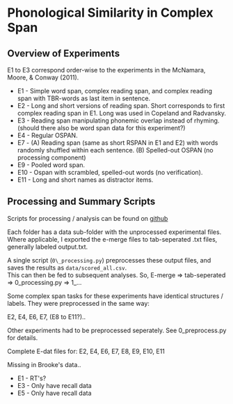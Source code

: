 Phonological Similarity in Complex Span
============================================

Overview of Experiments
-----------------------

E1 to E3 correspond order-wise to the experiments in the McNamara, Moore, & Conway (2011).

* E1 - Simple word span, complex reading span, and complex reading span with TBR-words as last item in sentence.
* E2 - Long and short versions of reading span.  Short corresponds to first complex reading span in E1.  Long was used in Copeland and Radvansky.
* E3 - Reading span manipulating phonemic overlap instead of rhyming.  (should there also be word span data for this experiment?)
* E4 - Regular OSPAN.
* E7 - (A) Reading span (same as short RSPAN in E1 and E2) with words randomly shuffled within each sentence.  (B) Spelled-out OSPAN (no processing component)
* E9 - Pooled word span.
* E10 - Ospan with scrambled, spelled-out words (no verification).
* E11 - Long and short names as distractor items.


Processing and Summary Scripts
------------------------------
Scripts for processing / analysis can be found on [github](https://github.com/ChowHub/phonsim-experiments)

Each folder has a data sub-folder with the unprocessed experimental files.
Where applicable, I exported the e-merge files to tab-seperated .txt files,
generally labeled output.txt. 

A single script (`0\_processing.py`) preprocesses these output files, and saves the results as `data/scored_all.csv`.  
This can then be fed to subsequent analyses.  So, E-merge => tab-seperated => 0\_processing.py => 1\_...

Some complex span tasks for these experiments have identical structures / labels.
They were preprocessed in the same way:

E2, E4, E6, E7, (E8 to E11?)..

Other experiments had to be preprocessed seperately. 
See 0\_preprocess.py for details.

Complete E-dat files for:
E2, E4, E6, E7, E8, E9, E10, E11

Missing in Brooke's data..

* E1 - RT's?  
* E3 - Only have recall data
* E5 - Only have recall data
